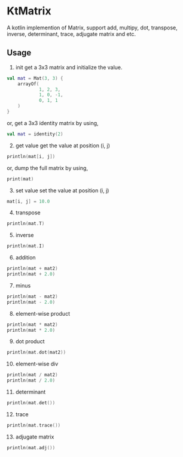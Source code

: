 # KtMatrix
A kotlin implemention of Matrix, support add, multipy, dot, transpose, inverse, determinant, trace, adjugate matrix and etc.

## Usage

1. init
get a 3x3 matrix and initialize the value.
``` kotlin
val mat = Mat(3, 3) {
    arrayOf(
            1, 2, 3,
            1, 0, -1,
            0, 1, 1
    )
}
```

or, get a 3x3 identity matrix by using,
``` kotlin
val mat = identity(2)
```

2. get value
get the value at position (i, j)
``` kotlin
println(mat[i, j])
```
or, dump the full matrix by using,
```kotlin
print(mat)
```

3. set value
set the value at position (i, j)
``` kotlin
mat[i, j] = 10.0
```

4. transpose
``` kotlin
println(mat.T)
```

5. inverse
``` kotlin
println(mat.I)
```

6. addition
``` kotlin
println(mat + mat2)
println(mat + 2.0)
```

7. minus
``` kotlin
println(mat - mat2)
println(mat - 2.0)
```

8. element-wise product
``` kotlin
println(mat * mat2)
println(mat * 2.0)
```

9. dot product
``` kotlin
println(mat.dot(mat2))
```

10. element-wise div
``` kotlin
println(mat / mat2)
println(mat / 2.0)
```

11. determinant
``` kotlin
println(mat.det())
```

12. trace
``` kotlin
println(mat.trace())
```

13. adjugate matrix
``` kotlin
println(mat.adj())
```
